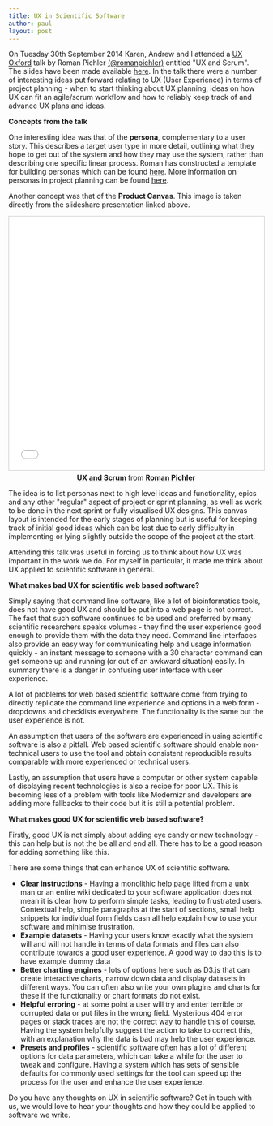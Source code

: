 ```yaml
---
title: UX in Scientific Software
author: paul
layout: post
---
```


On Tuesday 30th September 2014 Karen, Andrew and I attended a <a href="http://www.meetup.com/UX-Oxford/" onclick='return !window.open(this.href);'>UX Oxford</a> talk by Roman Pichler <a href="http://twitter.com/romanpichler" onclick='return !window.open(this.href);'>(@romanpichler)</a> entitled "UX and Scrum".<!-- more --> The slides have been made available <a href="http://www.slideshare.net/romanpichler/ux-and-scrum" onclick='return !window.open(this.href);'>here</a>.  In the talk there were a number of interesting ideas put forward relating to UX (User Experience) in terms of project planning - when to start thinking about UX planning, ideas on how UX can fit an agile/scrum workflow and how to reliably keep track of and advance UX plans and ideas.

**Concepts from the talk**

One interesting idea was that of the **persona**, complementary to a user story. This describes a target user type in more detail, outlining what they hope to get out of the system and how they may use the system, rather than describing one specific linear process. Roman has constructed a template for building personas which can be found <a href="http://www.romanpichler.com/tools/persona-template/" onclick='return !window.open(this.href);'>here</a>. More information on personas in project planning can be found <a href="http://guide.agilealliance.org/guide/personas.html" onclick='return !window.open(this.href);'>here</a>.

Another concept was that of the **Product Canvas**. This image is taken directly from the slideshare presentation linked above.

<iframe src="//www.slideshare.net/slideshow/embed_code/35561129?startSlide=19" width="100%" height="500" frameborder="0" marginwidth="0" marginheight="0" scrolling="no" style="border:1px solid #CCC; border-width:1px; margin-bottom:5px; max-width: 100%;" allowfullscreen> </iframe> <div style="margin-bottom:5px; text-align: center"> <strong> <a href="https://www.slideshare.net/romanpichler/ux-and-scrum" title="UX and Scrum" target="_blank">UX and Scrum</a> </strong> from <strong><a href="http://www.slideshare.net/romanpichler" target="_blank">Roman Pichler</a></strong> </div>

The idea is to list personas next to high level ideas and functionality, epics and any other "regular" aspect of project or sprint planning, as well as work to be done in the next sprint or fully visualised UX designs. This canvas layout is intended for the early stages of planning but is useful for keeping track of initial good ideas which can be lost due to early difficulty in implementing or lying slightly outside the scope of the project at the start.

Attending this talk was useful in forcing us to think about how UX was important in the work we do. For myself in particular, it made me think about UX applied to scientific software in general.

**What makes bad UX for scientific web based software?**

Simply saying that command line software, like a lot of bioinformatics tools, does not have good UX and should be put into a web page is not correct. The fact that such software continues to be used and preferred by many scientific researchers speaks volumes - they find the user experience good enough to provide them with the data they need. Command line interfaces also provide an easy way for communicating help and usage information quickly - an instant message to someone with a 30 character command can get someone up and running (or out of an awkward situation) easily. In summary there is a danger in confusing user interface with user experience.

A lot of problems for web based scientific software come from trying to directly replicate the command line experience and options in a web form - dropdowns and checklists everywhere. The functionality is the same but the user experience is not.

An assumption that users of the software are experienced in using scientific software is also a pitfall. Web based scientific software should enable non-technical users to use the tool and obtain consistent reproducible results comparable with more experienced or technical users.

Lastly, an assumption that users have a computer or other system capable of displaying recent technologies is also a recipe for poor UX. This is becoming less of a problem with tools like Modernizr and developers are adding more fallbacks to their code but it is still a potential problem.

**What makes good UX for scientific web based software?**

Firstly, good UX is not simply about adding eye candy or new technology - this can help but is not the be all and end all. There has to be a good reason for adding something like this.

There are some things that can enhance UX of scientific software.

- **Clear instructions** - Having a monolithic help page lifted from a unix man or an entire wiki dedicated to your software application does not mean it is clear how to perform simple tasks, leading to frustrated users. Contextual help, simple paragraphs at the start of sections, small help snippets for individual form fields casn all help explain how to use your software and minimise frustration.
- **Example datasets** - Having your users know exactly what the system will and will not handle in terms of data formats and files can also contribute towards a good user experience. A good way to dao this is to have example dummy data
- **Better charting engines** - lots of options here such as D3.js that can create interactive charts, narrow down data and display datasets in different ways. You can often also write your own plugins and charts for these if the functionality or chart formats do not exist.
- **Helpful erroring** - at some point a user will try and enter terrible or corrupted data or put files in the wrong field. Mysterious 404 error pages or stack traces are not the correct way to handle this of course. Having the system helpfully suggest the action to take to correct this, with an explanation why the data is bad may help the user experience.
- **Presets and profiles** - scientific software often has a lot of different options for data parameters, which can take a while for the user to tweak and configure. Having a system which has sets of sensible defaults for commonly used settings for the tool can speed up the process for the user and enhance the user experience.

Do you have any thoughts on UX in scientific software? Get in touch with us, we would love to hear your thoughts and how they could be applied to software we write.
